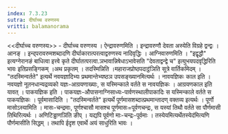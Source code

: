 ```yaml
---
index: 7.3.23
sutra: दीर्घाच्च वरुणस्य
vritti: balamanorama
---
```


<<दीर्घाच्च वरुणस्य>> - दीर्घाच्च वरुणस्य । ऐन्द्रावरुणमिति । इन्द्रावरुणौ देवता अस्येति विग्रहे द्वन्द्वः । आनङ् । इन्द्परावरुमशब्दादणि दीर्घाकारात्परत्वाद्वरुणस्य नादिवृद्धिः । आग्निवारुणमिति । "इद्वृद्धौ" इत्यग्नेरानङं बाधित्वा इत्त्वे कृते दीर्घातत्परत्वा.ञभावान्निषेधाऽभावेसति "देवताद्वन्द्वे च" इत्युभयपदवृद्धिरिति भावः इतिप्रसङ्गिकम् ।अथ प्रकृतम् । तदस्मिन्निति ।महाराजप्रोष्ठपदाट्ठ॑ञिति सूत्रे वार्तिकमिदम् । "तदस्मिन्वर्तते" इत्यर्थे नवयज्ञादिभ्यः प्रथमान्तेभ्यष्ठञ उपसङ्ख्यानमित्यर्थः । नावयज्ञिकः काल इति । नवयज्ञो नूतनधान्यद्रव्यको यज्ञः-आग्रयणाख्याः, स यस्मिन्काले वर्तते स नावयज्ञिकः । आग्रयणकाल इति यावत्  । पाकयज्ञिक इति । पाकयज्ञः-औपासनाग्निसाध्यः-पार्वणस्थालीपाकादिः स यस्मिन्काले वर्तते स पाकयज्ञिकः । पूर्वमासादिति । "तदस्मिन्वर्तते" इत्यर्थे पूर्णमासशब्दात्प्रथमान्तादण् वक्तव्य इत्यर्थः । पूर्णो मासोऽस्यामिति । मासः-चन्द्रमाः, पूर्णश्चासौ मासश्च पूर्णमासः=पूर्वणचन्द्रः, स यस्यां तिथौ वर्तते सा पौर्णमासी तिथिरित्यर्थः । अणिटिड्ढाणञि॑ति ङीप् । यद्यपि पूर्वणो माः-चन्द्रः-पूर्वमाः । तस्येयमित्यर्थेतस्येद॑मित्यणि पौर्णमासीति सिद्धम् । तथापि ईदृश एवार्थे अयं साधुरिति भावः । 